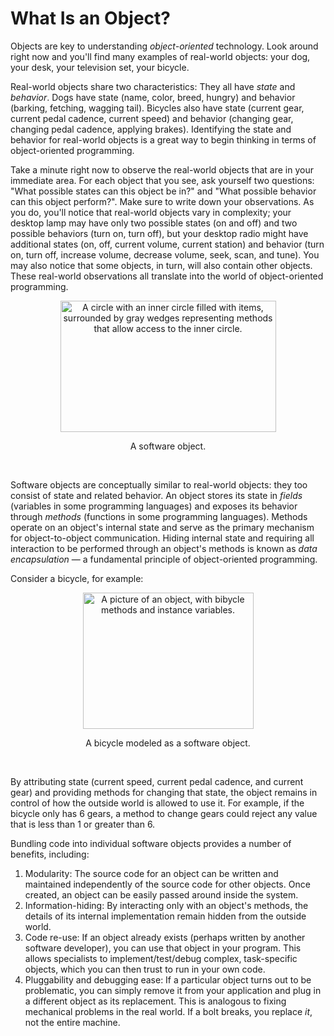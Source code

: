 <h1>What Is an Object?</h1>

<p>Objects are key to understanding <i>object-oriented</i> technology. Look around right now and you&#39;ll find many examples of real-world objects: your dog, your desk, your television set, your bicycle.</p>
<p>Real-world objects share two characteristics: They all have <i>state</i> and <i>behavior</i>. Dogs have state (name, color, breed, hungry) and behavior (barking, fetching, wagging tail). Bicycles also have state (current gear, current pedal cadence, current speed) and behavior (changing gear, changing pedal cadence, applying brakes). Identifying the state and behavior for real-world objects is a great way to begin thinking in terms of object-oriented programming.</p>
<p>Take a minute right now to observe the real-world objects that are in your immediate area. For each object that you see, ask yourself two questions: &quot;What possible states can this object be in?&quot; and &quot;What possible behavior can this object perform?&quot;. Make sure to write down your observations. As you do, you&#39;ll notice that real-world objects vary in complexity; your desktop lamp may have only two possible states (on and off) and two possible behaviors (turn on, turn off), but your desktop radio might have additional states (on, off, current volume, current station) and behavior (turn on, turn off, increase volume, decrease volume, seek, scan, and tune). You may also notice that some objects, in turn, will also contain other objects. These real-world observations all translate into the world of object-oriented programming.</p>
<center><img src="../../figures/java/concepts-object.gif" width="345" height="210" align="bottom" alt="A circle with an inner circle filled with items, surrounded by gray wedges representing methods that allow access to the inner circle." /></p><p class="FigureCaption">A software object.</p></center><br />
<p>Software objects are conceptually similar to real-world objects: they too consist of state and related behavior. An object stores its state in <i>fields</i> (variables in some programming languages) and exposes its behavior through <i>methods</i> (functions in some programming languages). Methods operate on an object&#39;s internal state and serve as the primary mechanism for object-to-object communication. Hiding internal state and requiring all interaction to be performed through an object&#39;s methods is known as <i>data encapsulation</i> &#151; a fundamental principle of object-oriented programming.</p>
<p>Consider a bicycle, for example:</p>
<center><img src="../../figures/java/concepts-bicycleObject.gif" width="273" height="218" align="bottom" alt="A picture of an object, with bibycle methods and instance variables." /></p><p class="FigureCaption">A bicycle modeled as a software object.</p></center><br />
<p>By attributing state (current speed, current pedal cadence, and current gear) and providing methods for changing that state, the object remains in control of how the outside world is allowed to use it. For example, if the bicycle only has 6 gears, a method to change gears could reject any value that is less than 1 or greater than 6.</p>
<p>Bundling code into individual software objects provides a number of benefits, including:</p>
<ol>
<li>Modularity: The source code for an object can be written and maintained independently of the source code for other objects. Once created, an object can be easily passed around inside the system.</li>
<li>Information-hiding: By interacting only with an object&#39;s methods, the details of its internal implementation remain hidden from the outside world.</li>
<li>Code re-use: If an object already exists (perhaps written by another software developer), you can use that object in your program. This allows specialists to implement/test/debug complex, task-specific objects, which you can then trust to run in your own code.</li>
<li>Pluggability and debugging ease: If a particular object turns out to be problematic, you can simply remove it from your application and plug in a different object as its replacement. This is analogous to fixing mechanical problems in the real world. If a bolt breaks, you replace <i>it</i>, not the entire machine.</li>
</ol>

